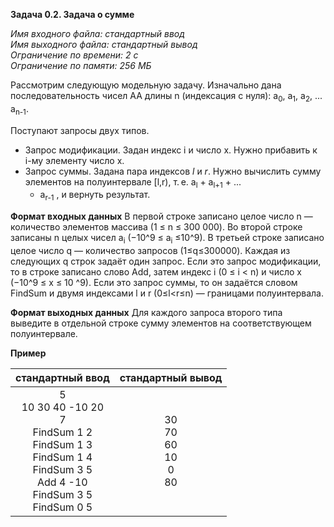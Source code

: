 
**Задача 0.2. Задача о сумме**

*Имя входного файла: стандартный ввод  
Имя выходного файла: стандартный вывод  
Ограничение по времени: 2 с  
Ограничение по памяти: 256 МБ*

Рассмотрим следующую модельную задачу. Изначально дана последовательность чисел AA длины n (индексация с нуля):
a<sub>0</sub>, a<sub>1</sub>, a<sub>2</sub>, ... a<sub>n-1</sub>.

Поступают запросы двух типов.  

 - Запрос модификации. Задан индекс i и число x. Нужно прибавить к i-му
   элементу число x.
 - Запрос суммы. Задана пара индексов _l_ и _r_. Нужно вычислить сумму
   элементов на полуинтервале [l,r), т. е. a<sub>l</sub> + a<sub>l+1</sub> + ...
   + a<sub>r-1</sub> , и вернуть результат.

**Формат входных данных**
В первой строке записано целое число n — количество элементов массива (1 ≤ n ≤ 300 000).
Во второй строке записаны n целых чисел a<sub>i</sub> (−10^9 ≤ a<sub>i</sub> ≤10^9).
В третьей строке записано целое число q — количество запросов (1≤q≤300000).
Каждая из следующих q строк задаёт один запрос. Если это запрос модификации, то в строке записано слово Add, затем индекс i (0 ≤ i < n) и число x (−10^9 ≤ x ≤ 10 ^9). Если это запрос суммы, то он задаётся словом FindSum и двумя индексами l и r (0≤l<r≤n) — границами полуинтервала.

**Формат выходных данных**
Для каждого запроса второго типа выведите в отдельной строке сумму элементов на соответствующем полуинтервале.

**Пример**

|                                                              стандартный ввод                                                              |           стандартный вывод          |
|:------------------------------------------------------------------------------------------------------------------------------------------:|:------------------------------------:|
| 5 <br>10 30 40 -10 20 <br>7 <br>FindSum 1 2 <br>FindSum 1 3 <br>FindSum 1 4 <br>FindSum 3 5 <br>Add 4 -10 <br>FindSum 3 5 <br>FindSum 0 5  | 30 <br>70 <br>60 <br>10 <br>0 <br>80 |
